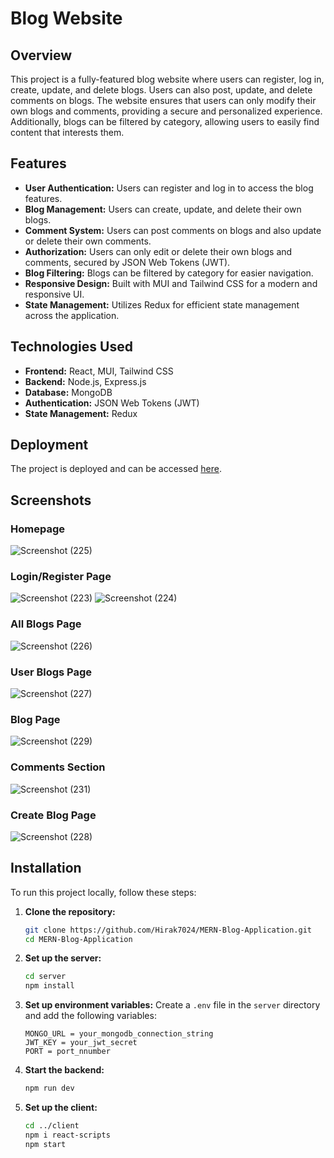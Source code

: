 
# Blog Website

## Overview
This project is a fully-featured blog website where users can register, log in, create, update, and delete blogs. Users can also post, update, and delete comments on blogs. The website ensures that users can only modify their own blogs and comments, providing a secure and personalized experience. Additionally, blogs can be filtered by category, allowing users to easily find content that interests them.

## Features
- **User Authentication:** Users can register and log in to access the blog features.
- **Blog Management:** Users can create, update, and delete their own blogs.
- **Comment System:** Users can post comments on blogs and also update or delete their own comments.
- **Authorization:** Users can only edit or delete their own blogs and comments, secured by JSON Web Tokens (JWT).
- **Blog Filtering:** Blogs can be filtered by category for easier navigation.
- **Responsive Design:** Built with MUI and Tailwind CSS for a modern and responsive UI.
- **State Management:** Utilizes Redux for efficient state management across the application.

## Technologies Used
- **Frontend:** React, MUI, Tailwind CSS
- **Backend:** Node.js, Express.js
- **Database:** MongoDB
- **Authentication:** JSON Web Tokens (JWT)
- **State Management:** Redux

## Deployment
The project is deployed and can be accessed [here](https://blog-website-lilac.vercel.app/).

## Screenshots
### Homepage
![Screenshot (225)](https://github.com/Hirak7024/MERN-Blog-Application/assets/118119209/a3d572cc-76ec-4a52-ad4f-b17d17d1f72d)

### Login/Register Page
![Screenshot (223)](https://github.com/Hirak7024/MERN-Blog-Application/assets/118119209/22f0d8cc-2348-4135-8ee5-07d48456ec5c)
![Screenshot (224)](https://github.com/Hirak7024/MERN-Blog-Application/assets/118119209/ca2b4f8c-c186-4a7f-b7c3-b49b3ce5d557)

### All Blogs Page
![Screenshot (226)](https://github.com/Hirak7024/MERN-Blog-Application/assets/118119209/7755ef5c-1617-4037-bae2-d4518fb6ab49)

### User Blogs Page
![Screenshot (227)](https://github.com/Hirak7024/MERN-Blog-Application/assets/118119209/da857d07-4d9c-4504-9be4-f13b5b4d3f26)

### Blog Page
![Screenshot (229)](https://github.com/Hirak7024/MERN-Blog-Application/assets/118119209/aedde4dc-9431-4da8-b9ae-d3e82adf299b)

### Comments Section
![Screenshot (231)](https://github.com/Hirak7024/MERN-Blog-Application/assets/118119209/0fc0c77b-48dc-42ef-b646-bf5fc846a50f)

### Create Blog Page
![Screenshot (228)](https://github.com/Hirak7024/MERN-Blog-Application/assets/118119209/a140e3f4-063a-4963-b182-37dbc5b8872a)

## Installation
To run this project locally, follow these steps:

1. **Clone the repository:**
   ```sh
   git clone https://github.com/Hirak7024/MERN-Blog-Application.git
   cd MERN-Blog-Application
   ```

2. **Set up the server:**
   ```sh
   cd server
   npm install
   ```

3. **Set up environment variables:**
   Create a `.env` file in the `server` directory and add the following variables:
   ```env
   MONGO_URL = your_mongodb_connection_string
   JWT_KEY = your_jwt_secret
   PORT = port_nnumber
   ```

4. **Start the backend:**
   ```sh
   npm run dev
   ```

5. **Set up the client:**
   ```sh
   cd ../client
   npm i react-scripts
   npm start
   ```
